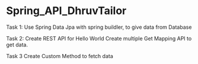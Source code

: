 # Spring_API_DhruvTailor

Task 1:
Use Spring Data Jpa with spring buildler, to give data from Database

Task 2:
Create REST API for Hello World
Create multiple Get Mapping API to get data.

Task 3
Create Custom Method to fetch data

